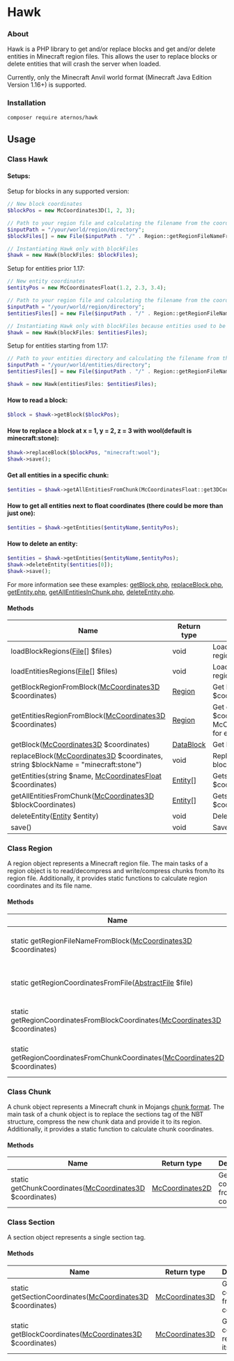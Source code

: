 # Hawk

### About

Hawk is a PHP library to get and/or replace blocks and get and/or delete entities in Minecraft region files.
This allows the user to replace blocks or delete entities that will crash the server when loaded.

Currently, only the Minecraft Anvil world format (Minecraft Java Edition Version 1.16+) is supported.

### Installation

```bash
composer require aternos/hawk
```

## Usage

### Class Hawk

#### Setups:

Setup for blocks in any supported version:

```php
// New block coordinates
$blockPos = new McCoordinates3D(1, 2, 3);

// Path to your region file and calculating the filename from the coordinates
$inputPath = "/your/world/region/directory";
$blockFiles[] = new File($inputPath . "/" . Region::getRegionFileNameFromBlock($blockPos);

// Instantiating Hawk only with blockFiles
$hawk = new Hawk(blockFiles: $blockFiles);
```

Setup for entities prior 1.17:

```php
// New entity coordinates
$entityPos = new McCoordinatesFloat(1.2, 2.3, 3.4);

// Path to your region file and calculating the filename from the coordinates
$inputPath = "/your/world/region/directory";
$entitiesFiles[] = new File($inputPath . "/" . Region::getRegionFileNameFromBlock(McCoordinatesFloat::get3DCoordinates($entityPos));

// Instantiating Hawk only with blockFiles because entities used to be in the same file
$hawk = new Hawk(blockFiles: $entitiesFiles);
```

Setup for entities starting from 1.17:

```php
// Path to your entities directory and calculating the filename from the coordinates
$inputPath = "/your/world/entities/directory";
$entitiesFiles[] = new File($inputPath . "/" . Region::getRegionFileNameFromBlock(McCoordinatesFloat::get3DCoordinates($entityPos));

$hawk = new Hawk(entitiesFiles: $entitiesFiles);
```

#### How to read a block:

```php
$block = $hawk->getBlock($blockPos);
```

#### How to replace a block at x = 1, y = 2, z = 3 with wool(default is minecraft:stone):

```php
$hawk->replaceBlock($blockPos, "minecraft:wool");
$hawk->save();
```

#### Get all entities in a specific chunk:

```php
$entities = $hawk->getAllEntitiesFromChunk(McCoordinatesFloat::get3DCoordinates($entityPos));
```

#### How to get all entities next to float coordinates (there could be more than just one):

```php
$entities = $hawk->getEntities($entityName,$entityPos);
```

#### How to delete an entity:

```php
$entities = $hawk->getEntities($entityName,$entityPos);
$hawk->deleteEntity($entities[0]);
$hawk->save();
```

For more information see these examples: [getBlock.php](examples/getBlock.php), [replaceBlock.php](examples/replaceBlock.php), [getEntity.php](examples/getEntity.php), [getAllEntitiesInChunk.php](examples/getAllEntitiesInChunk.php), [deleteEntity.php](examples/deleteEntity.php).

#### Methods

| Name                                                                                                         | Return type                    | Description                                                                                                 |
|--------------------------------------------------------------------------------------------------------------|--------------------------------|-------------------------------------------------------------------------------------------------------------|
| loadBlockRegions([File](src/File.php)[] $files)                                                              | void                           | Load extra "block"("world/region") regions from $files into Hawk                                            |
| loadEntitiesRegions([File](src/File.php)[] $files)                                                           | void                           | Load extra "entities"("world/entities") regions from $files into Hawk                                       |
| getBlockRegionFromBlock([McCoordinates3D](src/McCoordinates3D.php) $coordinates)                             | [Region](src/BlockRegion.php)  | Get block region from block at $coordinates                                                                 |
| getEntitiesRegionFromBlock([McCoordinates3D](src/McCoordinates3D.php) $coordinates)                          | [Region](src/BlockRegion.php)  | Get entities region from block at $coordinates (see McCoordinatesFloat::get3DCoordinates for entity coords) |
| getBlock([McCoordinates3D](src/McCoordinates3D.php) $coordinates)                                            | [DataBlock](src/DataBlock.php) | Get block at $coordinates                                                                                   |
| replaceBlock([McCoordinates3D](src/McCoordinates3D.php) $coordinates, string $blockName = "minecraft:stone") | void                           | Replace block at $coordinates with block $blockName                                                         |
| getEntities(string $name, [McCoordinatesFloat](src/McCoordinatesFloat.php) $coordinates)                     | [Entity](src/Entity.php)[]     | Gets one or multiple entities at $coordinates                                                               |
| getAllEntitiesFromChunk([McCoordinates3D](src/McCoordinates3D.php) $blockCoordinates)                        | [Entity](src/Entity.php)[]     | Gets all entities in chunk based on $coordinates                                                            |
| deleteEntity([Entity](src/Entity.php) $entity)                                                               | void                           | Deletes an entity object                                                                                    |
| save()                                                                                                       | void                           | Save changes to file                                                                                        |

### Class Region

A region object represents a Minecraft region file. 
The main tasks of a region object is to read/decompress and write/compress chunks from/to its region file.
Additionally, it provides static functions to calculate region coordinates and its file name.

#### Methods

| Name                                                                                                     | Return type                                | Description                                   |
|----------------------------------------------------------------------------------------------------------|--------------------------------------------|-----------------------------------------------|
| static getRegionFileNameFromBlock([McCoordinates3D](src/McCoordinates3D.php) $coordinates)               | string                                     | Get region file name out of block coordinates |
| static getRegionCoordinatesFromFile([AbstractFile](src/AbstractFile.php) $file)                          | [McCoordinates2D](src/McCoordinates2D.php) | Get region coordinates from file name         | 
| static getRegionCoordinatesFromBlockCoordinates([McCoordinates3D](src/McCoordinates3D.php) $coordinates) | [McCoordinates2D](src/McCoordinates2D.php) | Get region coordinates from block coordinates |
| static getRegionCoordinatesFromChunkCoordinates([McCoordinates2D](src/McCoordinates2D.php) $coordinates) | [McCoordinates2D](src/McCoordinates2D.php) | Get region coordinates from chunk coordinates |

### Class Chunk

A chunk object represents a Minecraft chunk in Mojangs [chunk format](https://minecraft.fandom.com/wiki/Chunk_format).
The main task of a chunk object is to replace the sections tag of the NBT structure, compress the new chunk data and provide it to its region.
Additionally, it provides a static function to calculate chunk coordinates.

#### Methods

| Name                                                                                | Return type                                | Description                                  |
|-------------------------------------------------------------------------------------|--------------------------------------------|----------------------------------------------|
| static getChunkCoordinates([McCoordinates3D](src/McCoordinates3D.php) $coordinates) | [McCoordinates2D](src/McCoordinates2D.php) | Get chunk coordinates from block coordinates |

### Class Section

A section object represents a single section tag.

#### Methods

| Name                                                                                   | Return type                                | Description                                     |
|----------------------------------------------------------------------------------------|--------------------------------------------|-------------------------------------------------|
| static getSectionCoordinates([McCoordinates3D](src/McCoordinates3D.php) $coordinates)  | [McCoordinates3D](src/McCoordinates3D.php) | Get section coordinates from block coordinates  |
| static getBlockCoordinates([McCoordinates3D](src/McCoordinates3D.php) $coordinates)    | [McCoordinates3D](src/McCoordinates3D.php) | Get block coordinates relative to its section   |
